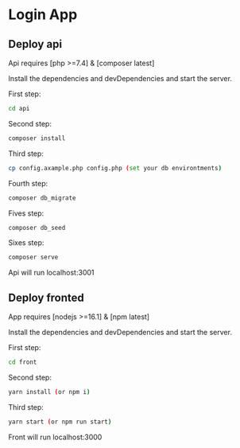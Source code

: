 # Login App

## Deploy api

Api requires [php >=7.4] & [composer latest]

Install the dependencies and devDependencies and start the server.

First step:

```sh
cd api
```

Second step:

```sh
composer install
```

Third step:
```sh
cp config.axample.php config.php (set your db environtments)
```
Fourth step:

```sh
composer db_migrate
```
Fives step:

```sh
composer db_seed
```
Sixes step:

```sh
composer serve
```
Api will run  localhost:3001
## Deploy fronted

App requires [nodejs >=16.1] & [npm latest]

Install the dependencies and devDependencies and start the server.

First step:

```sh
cd front
```

Second step:

```sh
yarn install (or npm i)
```
Third step:
```sh
yarn start (or npm run start)
```

Front will run localhost:3000
